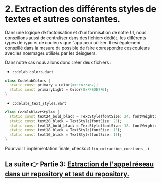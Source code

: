 # 2. Extraction des différents styles de textes et autres constantes.
Dans une logique de factorisation et d'uniformisation de notre UI, nous conseillons aussi de centraliser dans des fichiers dédiés, les différents types de typo et de couleurs que l'app peut utiliser. 
Il est également conseillé dans la mesure du possible de faire correspondre ces couleurs avec les nommages utilisés par les deisgners.

Dans notre cas nous allons donc créer deux fichiers :
 - `codelab_colors.dart`
```dart
class CodelabColors {
  static const primary = Color(0xFF673AB7);
  static const primaryLight = Color(0xFFEDE7F6); 
}
```
 - `codelabs_text_styles.dart`
```dart
class CodelabTextStyles {
  static const text24_bold_black = TextStyle(fontSize: 24, fontWeight: FontWeight.bold);
  static const text20_black = TextStyle(fontSize: 20);
  static const text18_bold_black = TextStyle(fontSize: 18, fontWeight: FontWeight.bold);
  static const text18_black = TextStyle(fontSize: 18);
  static const text16_black = TextStyle(fontSize: 16);
}
```

Pour voir l'implémentation finale, checkout `fin_extraction_constants_ui`

## La suite 👉 Partie 3: [Extraction de l'appel réseau dans un repository et test du repository.](doc/step3.md)